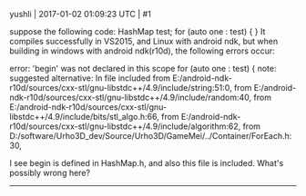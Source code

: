 yushli | 2017-01-02 01:09:23 UTC | #1

suppose the following code:
HashMap test;
for (auto one : test) {
}
It compiles successfully in VS2015, and Linux with android ndk, but when building in windows with android ndk(r10d), the following errors occur:

error: 'begin' was not declared in this scope
for (auto one : test) {
note: suggested alternative:
In file included from E:/android-ndk-r10d/sources/cxx-stl/gnu-libstdc++/4.9/include/string:51:0,
from E:/android-ndk-r10d/sources/cxx-stl/gnu-libstdc++/4.9/include/random:40,
from E:/android-ndk-r10d/sources/cxx-stl/gnu-libstdc++/4.9/include/bits/stl_algo.h:66,
from E:/android-ndk-r10d/sources/cxx-stl/gnu-libstdc++/4.9/include/algorithm:62,
from D:/software/Urho3D_dev/Source/Urho3D/GameMei/../Container/ForEach.h:30,

I see begin is defined in HashMap.h, and also this file is included. What's possibly wrong here?

-------------------------

